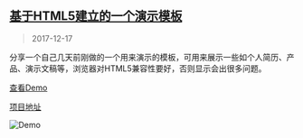 <link rel="stylesheet" href="https://link9596.github.io/link/css/style.css">

## [基于HTML5建立的一个演示模板](http://link9596.github.io/link/blog/)
> 2017-12-17

 分享一个自己几天前刚做的一个用来演示的模板，可用来展示一些如个人简历、产品、演示文稿等，浏览器对HTML5兼容性要好，否则显示会出很多问题。

[查看Demo](http://linker.ml/cnppts)

[项目地址](https://github.com/link9596/funny/tree/master/cnppts)

![Demo](https://link9596.github.io/link/usrimg/ppt-2017-12-17.png "这是Demo图片")
